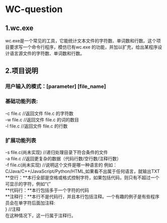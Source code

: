 # WC-question
## 1.wc.exe 
wc.exe是一个常见的工具，它能统计文本文件的字符数、单词数和行数。这个项目要求写一个命令行程序，模仿已有wc.exe 的功能，并加以扩充，给出某程序设计语言源文件的字符数、单词数和行数。
## 2.项目说明
### 用户输入的模式：[parameter] [file_name]
### 基础功能列表:
-c file.c     //返回文件 file.c 的字符数<br>
-w file.c     //返回文件 file.c 的词的数目<br>
-l file.c     //返回文件 file.c 的行数<br>
### 扩展功能列表
-s file.c(尚未实现)     //递归处理目录下符合条件的文件<br>
-a file.c              //返回更复杂的数据（代码行数/空行数/注释行数）<br>
-f file.c(尚未实现)     //说明这个文件是哪一种语言的 例如： C/Java/C++/JavaScript/Python/HTML,如果看不出属于任何语言，就输出TXT<br>
**空行：**本行全部是空格或格式控制字符，如果包括代码，则只有不超过一个可显示的字符，例如“{”<br>
**代码行：**本行包括多于一个字符的代码<br>
**注释行：**本行不是代码行，并且本行包括注释。一个有趣的例子是有些程序员会在单字符后面加注释:<br>
} //注释<br>
在这种情况下，这一行属于注释行。

